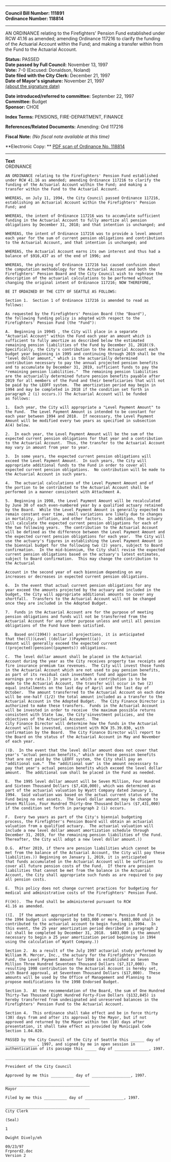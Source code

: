 * * * * *  
  
**Council Bill Number: [](#h0)[](#h2)111891**   
**Ordinance Number: 118814**  
  
* * * * *  
  
AN ORDINANCE relating to the Firefighters' Pension Fund established under RCW 41.16 as amended; amending Ordinance 117216 to clarify the funding of the Actuarial Account within the Fund; and making a transfer within from the Fund to the Actuarial Account.  
  
**Status:** PASSED   
**Date passed by Full Council:** November 13, 1997   
**Vote:** 7-0 (Excused: Donaldson, Noland)   
**Date filed with the City Clerk:** December 21, 1997   
**Date of Mayor's signature:** November 21, 1997   
[(about the signature date)](/~public/approvaldate.htm)   
  
  
**Date introduced/referred to committee:** September 22, 1997   
**Committee:** Budget   
**Sponsor:** CHOE   
  
**Index Terms:** PENSIONS, FIRE-DEPARTMENT, FINANCE  
  
**References/Related Documents:** Amending: Ord 117216  
  
**Fiscal Note:** *(No fiscal note available at this time)*  
  
**Electronic Copy: ** [PDF scan of Ordinance No. 118814](/~archives/Ordinances/Ord_118814.pdf)  
  
* * * * *  
  
**Text**  
    ORDINANCE  
  
    AN ORDINANCE relating to the Firefighters' Pension Fund established  
    under RCW 41.16 as amended; amending Ordinance 117216 to clarify the  
    funding of the Actuarial Account within the Fund; and making a  
    transfer within the Fund to the Actuarial Account.  
  
    WHEREAS, on July 11, 1994, the City Council passed Ordinance 117216,  
    establishing an Actuarial Account within the Firefighters' Pension  
    Fund; and  
  
    WHEREAS, the intent of Ordinance 117216 was to accumulate sufficient  
    funding in the Actuarial Account to fully amortize all pension  
    obligations by December 31, 2018; and that intention is unchanged; and  
  
    WHEREAS, the intent of Ordinance 117216 was to provide a level amount  
    each year for the sum of current pension obligations and contributions  
    to the Actuarial Account, and that intention is unchanged; and  
  
    WHEREAS, the Actuarial Account earns its own interest and thus had a  
    balance of $916,437 as of the end of 1996; and  
  
    WHEREAS, the phrasing of Ordinance 117216 has caused confusion about  
    the computation methodology for the Actuarial Account and both the  
    Firefighters' Pension Board and the City Council wish to rephrase the  
    description of the actuarial calculations to be performed without  
    changing the original intent of Ordinance 117216; NOW THEREFORE,  
  
    BE IT ORDAINED BY THE CITY OF SEATTLE AS FOLLOWS:  
  
    Section 1.  Section 1 of Ordinance 117216 is amended to read as  
    follows:  
  
    As requested by the Firefighters' Pension Board (the "Board"),  
    the following funding policy is adopted with respect to the  
    Firefighters' Pension Fund (the "Fund"):  
  
    A.  Beginning in 19945 , the City will place in a separate  
    "Actuarial Account" within the Fund each year an amount which is  
    sufficient to fully amortize as described below the estimated  
    remaining pension liabilities of the Fund by December 31, 2018((9.  
    Specifically, the City's contribution to the Actuarial Account each  
    budget year beginning in 1995 and continuing through 2019 shall be the  
    "level dollar amount," which is the actuarially determined  
    contribution necessary to pay the annual projected pension benefits  
    and to accumulate by December 31, 2019, sufficient funds to pay the  
    "remaining pension liabilities."  The remaining pension liabilities  
    are the actuarially determined future pension benefits payable after  
    2019 for all members of the Fund and their beneficiaries that will not  
    be paid by the LEOFF system.  The amortization period may begin in  
    1994 and may be completed in 2018 if the condition set forth in  
    paragraph 2 (i) occurs.)) The Actuarial Account will be funded  
    as follows:  
  
    1.  Each year, the City will appropriate a "Level Payment Amount" to  
    the Fund.  The Level Payment Amount is intended to be constant for  
    each year between 1994 and 2018.  If necessary, the Level Payment  
    Amount will be modified every two years as specified in subsection  
    A(4) below.  
  
    2.  In each year, the Level Payment Amount will be the sum of the  
    expected current pension obligations for that year and a contribution  
    to the Actuarial Account.  Thus, the transfer to the Actuarial Account  
    may vary in amount from year to year.  
  
    3.  In some years, the expected current pension obligations will  
    exceed the Level Payment Amount.  In such years, the City will  
    appropriate additional funds to the Fund in order to cover all  
    expected current pension obligations.  No contribution will be made to  
    the Actuarial Account in such years.  
  
    4.  The actuarial calculations of the Level Payment Amount and of  
    the portion to be contributed to the Actuarial Account shall be  
    performed in a manner consistent with Attachment A.  
  
    5.  Beginning in 1998, the Level Payment Amount will be recalculated  
    by June 30 of each even-numbered year by a qualified actuary retained  
    by the Board.  While the Level Payment Amount is generally expected to  
    remain constant over time, small variations are likely due to changes  
    in mortality, inflation, and other factors.  In addition, the actuary  
    will calculate the expected current pension obligations for each of  
    the two following years.  The contribution to the Actuarial Account  
    will be defined as the difference between the Level Payment Amount and  
    the expected current pension obligations for each year.  The City will  
    use the actuary's figures in establishing the Level Payment Amount in  
    the biennial budget for the following two (2) years, subject to Board  
    confirmation.  In the mid-biennium, the City shall revise the expected  
    current pension obligations based on the actuary's latest estimates,  
    subject to Board confirmation.  This may change the contribution to  
    the Actuarial   
  
    Account in the second year of each biennium depending on any  
    increases or decreases in expected current pension obligations.  
  
    6.  In the event that actual current pension obligations for any  
    year exceed the amounts projected by the actuary and included in the  
    budget, the City will appropriate additional amounts to cover any  
    shortfall.  Transfers to the Actuarial Account will not be changed  
    once they are included in the Adopted Budget.  
  
    7.  Funds in the Actuarial Account are for the purpose of meeting  
    pension obligations and funds will not be transferred from the  
    Actuarial Account for any other purpose unless and until all pension  
    obligations of the Fund have been satisfied.  
  
    B.  Based on((1994)) actuarial projections, it is anticipated  
    that the((l))Level ((dollar ))Payment((a))  
    Amount will generally exceed the expected current   
    ((projected))pension((payments)) obligations.  
  
    C.  The level dollar amount shall be placed in the Actuarial  
    Account during the year as the City receives property tax receipts and  
    fire insurance premium tax revenues.  The City will invest those funds  
    in the Actuarial Account which are not used to pay pension benefits,  
    as part of its residual cash investment fund and apportion the  
    earnings pro rata.)) In years in which a contribution is to be  
    made to the Actuarial Account, the transfer will occur in two (2)  
    equal installments on the last day of April and the last day of  
    October.  The amount transferred to the Actuarial Account on each date  
    will be one-half (1/2) the total amount included as a transfer to the  
    Actuarial Account in the Adopted Budget.  The City Finance Director is  
    authorized to make these transfers.  Funds in the Actuarial Account  
    will be invested in order to receive  the maximum possible returns  
    consistent with State law, the City'sinvestment policies, and the  
    objectives of the Actuarial Account.  The  
    City Finance Director will determine how the funds in the Actuarial  
    Account will be invested, consistent with RCW 35.39.030, with  
    confirmation by the Board.  The City Finance Director will report to  
    the Board on the status of the Actuarial Account in May and November  
    of each year.  
  
    ((D.  In the event that the level dollar amount does not cover that  
    year's "actual pension benefits," which are those pension benefits  
    that are not paid by the LEOFF system, the City shall pay an  
    "additional sum."  The "additional sum" is the amount necesssary to  
    pay that year's actual pension benefits which exceed the level dollar  
    amount.  The additional sum shall be placed in the Fund as needed.  
  
    E.  The 1995 level dollar amount will be Seven Million, Four Hundred  
    and Sixteen Thousand Dollars ($7,416,000), which was determined as  
    part of the actuarial valuation by Wyatt Company dated January 1,  
    1994.  Said valuation was based on the actual current status of the  
    Fund being no net assets.  The level dollar amount may be change to  
    Seven Million, Four Hundred Thirty-One Thousand Dollars ($7,431,000)  
    if the condition set forth in paragraph 2 (i) occurs.   
  
    F.  Every two years as part of the City's biennial budgeting  
    process, the Firefighter's Pension Board will obtain an actuarial  
    valuation from a qualified actuary.  The actuarial valuation will  
    include a new level dollar amount amortization schedule through  
    December 31, 2019, for the remaining pension liabilities of the Fund.  
    Thereafter, the City will adopt a new level dollar amount.))  
  
    D.G.  After 2019, if there are pension liabilities which cannot be  
    met from the balance of the Actuarial Account, the City will pay these  
    liabilities.)) Beginning on January 1, 2019, it is anticipated  
    that funds accumulated in the Actuarial Account will be sufficient to  
    cover all future pension costs of the Fund.  If there are pension  
    liabilities that cannot be met from the balance in the Actuarial  
    Account, the City shall appropriate such funds as are required to pay  
    all pension costs.  
  
    E.  This policy does not change current practices for budgeting for  
    medical and administrative costs of the Firefighters' Pension Fund.  
  
    F((H)).  The Fund shall be administered pursuant to RCW  
    41.16 as amended.  
  
    ((I.  If the amount appropriated to the Firemen's Pension Fund in  
    the 1994 budget is underspent by $403,000 or more, $403,000 shall be  
    contributed to the actuarial account to begin funding in 1994.  In  
    this event, the 25 year amortization period desribed in paragraph 2  
    (a) shall be completed by December 31, 2018.  $403,000 is the amount  
    necessary to begin a 25 year amortization period beginning in 1994  
    using the calculation of Wyatt Company.))  
  
    Section 2.  As a result of the July 1997 actuarial study performed by  
    William M. Mercer, Inc., the actuary for the Firefighters' Pension  
    Fund, the Level Payment Amount for 1998 is established as Seven  
    Million Three Hundred Seventeen Thousand Dollars ($7,317,000).  The  
    resulting 1998 contribution to the Actuarial Account is hereby set,  
    with Board approval, at Seventeen Thousand Dollars ($17,000).  These  
    amounts will be used by the Office of Management and Planning to  
    propose modifications to the 1998 Endorsed Budget.  
  
    Section 3.  At the recommendation of the Board, the sum of One Hundred  
    Thirty-Two Thousand Eight Hundred Forty-Five Dollars ($132,845) is  
    hereby transferred from undesignated and unreserved balances in the  
    Firefighters' Pension Fund to the Actuarial Account.  
  
    Section 4.  This ordinance shall take effect and be in force thirty  
    (30) days from and after its approval by the Mayor, but if not  
    approved and returned by the Mayor within ten (10) days after  
    presentation, it shall take effect as provided by Municipal Code  
    Section 1.04.020.  
  
    PASSED by the City Council of the City of Seattle this ______ day of  
    ______________, 1997, and signed by me in open session in  
    authentication of its passage this _____ day of _______________, 1997.  
  
    _____________________________________  
  
    President of the City Council  
  
    Approved by me this __________ day of _________________, 1997.  
  
    _____________________________________  
    Mayor  
  
    Filed by me this __________ day of _________________, 1997.  
  
    _____________________________________  
    City Clerk  
  
    (Seal)  
  
    1  
  
    Dwight Dively/eh  
  
    09/23/97  
    Frpnord2.doc  
    Version 2  
